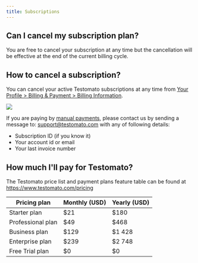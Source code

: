 ```yaml
---
title: Subscriptions
---
```


## Can I cancel my subscription plan?

You are free to cancel your subscription at any time but the cancellation will be effective at the end of the current billing cycle.

## How to cancel a subscription?

You can cancel your active Testomato subscriptions at any time from [Your Profile > Billing & Payment > Billing Information](https://www.testomato.com/user/payments/billing).

![](/img/payment/cancel-subscription.png)

If you are paying by [manual payments](/payment/04-manual-payments.md), please contact us by sending a message to: support@testomato.com with any of following details:

* Subscription ID (if you know it)
* Your account id or email
* Your last invoice number

##  How much I'll pay for Testomato?

The Testomato price list and payment plans feature table can be found at https://www.testomato.com/pricing

| Pricing plan        | Monthly (USD) | Yearly (USD) |
|---------------------|---------------|--------------|
| Starter plan        | $21           | $180         |
| Professional plan   | $49           | $468         |
| Business plan       | $129          | $1 428       |
| Enterprise plan     | $239          | $2 748       |
| Free Trial plan     | $0            | $0           |